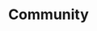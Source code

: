---
templateKey: community-page
background_image: /img/main_background.png
title: 'Community'
menu: /img/SNV-Fundraiser-Sponsorship.pdf
gallery:
  images:
    - image: /img/artists.jpg
    - image: /img/truxtonmile.jpg
    - image: /img/artists2.jpeg
    - image: /img/artist.jpg
    - image: /img/vq.jpg
---